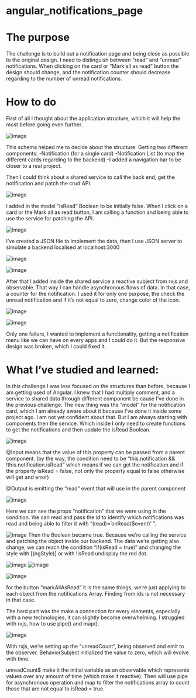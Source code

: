 # angular_notifications_page

# The purpose

The challenge is to build out a notification page and being close as possible to the original design.
I need to distinguish between “read” and “unread” notifications. When clicking on the card or “Mark all as read” 
button the design should change, and the notification counter should decrease regarding to the number of unread notifications. 

# How to do

First of all I thought about the application structure, which it will help the most before going even further.

![image](https://github.com/DrainGK/angular_notifications_page/assets/25454614/f6b6353f-bfd4-46e2-bb8b-07002176d18f)

This schema helped me to decide about the structure.
Getting two different components:
-Notification (for a single card)
-Notification List (to map the different cards regarding to the backend)
-I added a navigation bar to be closer to a real project.

Then I could think about a shared service to call the back end, get the notification and patch the crud API.

![image](https://github.com/DrainGK/angular_notifications_page/assets/25454614/81426e45-048e-4a7d-b0bb-f90ab253876b)

I added in the model “isRead” Boolean to be initially false. 
When I click on a card or the Mark all as read button, I am calling a function and being able to use the service for patching the API.

![image](https://github.com/DrainGK/angular_notifications_page/assets/25454614/b6bac35b-724e-4d22-81fb-31de404d87de)

I’ve created a JSON file to implement the data, then I use JSON server to simulate a backend localised at localhost:3000

![image](https://github.com/DrainGK/angular_notifications_page/assets/25454614/4d0cbaf3-be2b-4020-abe5-7789bcdecacc)

![image](https://github.com/DrainGK/angular_notifications_page/assets/25454614/ea0b6e10-7de9-4133-bb27-df901f9a5674)

After that I added inside the shared service a reactive subject from rxjs and observable. That way I can handle asynchronous flows of data. 
In that case, a counter for the notification. I used it for only one purpose, the check the unread notification and if it’s not equal to zero, 
change color of the icon.

![image](https://github.com/DrainGK/angular_notifications_page/assets/25454614/e162abe0-c201-4efc-8a1b-0ede99437aa8)

![image](https://github.com/DrainGK/angular_notifications_page/assets/25454614/2cba81eb-36e1-40c2-935f-2fac8f85eb9e)

Only one failure, I wanted to implement a functionality, getting a notification menu like we can have on every apps and I could do it. 
But the responsive design was broken, which I could fixed it.

# What I’ve studied and learned:

In this challenge I was less focused on the structures than before, because I am getting used of Angular.
I knew that I had multiply comment, and a service to shared data through different component be cause I’ve done in the previous challenge.
The new thing was the “model” for the notification card, which I am already aware about it because I’ve done it inside some project ago. 
I am not yet confident about that.
But I am always starting with components then the service.
Which inside I only need to create functions to get the notifications and then update the isRead Boolean.

![image](https://github.com/DrainGK/angular_notifications_page/assets/25454614/c04a0884-a661-488a-9bd0-d8129cf3e86f)

@Input means that the value of this property can be passed from a parent component.
(by the way, the condition need to be “this.notification && !this.notification.isRead” which means if we can get the notification and if the property isRead = false, not only the property equal to false otherwise will get and error)

@Output is emitting the “read” event that will use in the parent component

![image](https://github.com/DrainGK/angular_notifications_page/assets/25454614/924490d0-fee4-4bac-8579-a57b656836e5)

Here we can see the props “notification” that we were using in the condition. We can read and pass the id to identify which notifications was read and being able to filter it with “(read)=’onRead($event)’ ”.

![image](https://github.com/DrainGK/angular_notifications_page/assets/25454614/b7c0c3b7-f374-4a49-8eb8-bdfe6a1c40be)
Then the Boolean became true. Because we’re calling the service and patching the object inside our backend. 
The data we’re getting also change, we can reach the condition “if(isRead = true)” and changing the style with [(ngStyle)] or with !isRead undisplay the red dot. 

![image](https://github.com/DrainGK/angular_notifications_page/assets/25454614/4e9a7c51-4968-4ab3-9f00-ad43f6dcab95)  ![image](https://github.com/DrainGK/angular_notifications_page/assets/25454614/dd5263c3-19d3-4c95-b943-9f57e55cfbdf)

![image](https://github.com/DrainGK/angular_notifications_page/assets/25454614/573cd13f-1439-43d1-816b-728cf9b44d96)

for the button “markAllAsRead” it is the same things, we’re just applying to each object from the notifications Array. Finding from ids is not necessary in that case.

The hard part was the make a connection for every elements, especially with a new technologies, it can slightly become overwhelming.
I struggled with rxjs, how to use pipe() and map().

![image](https://github.com/DrainGK/angular_notifications_page/assets/25454614/159d4204-7bb8-49a4-9c52-0352d4109fc1)

With rxjs, we’re setting up the “unreadCount”, being observed and emit to the observer. 
BehaviorSubject initialized the value to zero, which will evolve with time.

unreadCount$ make it the initial variable as an observable which represents values over any amount of time (which make it reactive). 
Then will use pipe for asynchronous operation and map to filter the notifications array to count those that are not equal to isRead = true.









